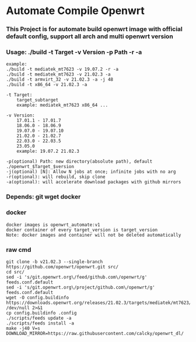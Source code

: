 # Automate Compile Openwrt

### This Project is for automate build openwrt image with official default config, support all arch and multi openwrt version

### Usage: ./build -t Target -v Version -p Path -r -a
```
example:
./build -t mediatek_mt7623 -v 19.07.2 -r -a
./build -t mediatek_mt7623 -v 21.02.3 -a
./build -t armvirt_32 -v 21.02.3 -a -j 48
./build -t x86_64 -v 21.02.3 -a
```
    -t Target:
        target_subtarget
        example: mediatek_mt7623 x86_64 ...

    -v Version:
        17.01.1 - 17.01.7
        18.06.0 - 18.06.9
        19.07.0 - 19.07.10
        21.02.0 - 21.02.7
        22.03.0 - 22.03.5
        23.05.0
        example: 19.07.2 21.02.3

    -p(optional) Path: new directory(absolute path), default ./openwrt_$Target_$version
    -j(optional) [N]: Allow N jobs at once; infinite jobs with no arg
    -r(optional): will rebuild, skip clone
    -a(optional): will accelerate download packages with github mirrors

### Depends: git wget docker

### docker
    docker images is openwrt_automate:v1
    docker container of every target_version is target_version
    Note: docker images and container will not be deleted automatically

### raw cmd
    git clone -b v21.02.3 --single-branch https://github.com/openwrt/openwrt.git src/
    cd src/
    sed -i 's/git.openwrt.org\/feed/github.com\/openwrt/g' feeds.conf.default
    sed -i 's/git.openwrt.org\/project/github.com\/openwrt/g' feeds.conf.default
    wget -O config.buildinfo  https://downloads.openwrt.org/releases/21.02.3/targets/mediatek/mt7623/config.buildinfo> /dev/null 2>&1
    cp config.buildinfo .config
    ./scripts/feeds update -a
    ./scripts/feeds install -a
    make -j40 V=s DOWNLOAD_MIRROR=https://raw.githubusercontent.com/calcky/openwrt_dl/
